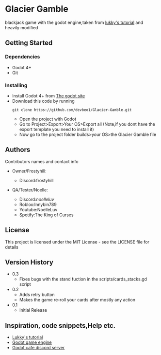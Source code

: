 # Glacier Gamble
blackjack game with the godot engine,taken from [lukky's tutorial](https://youtu.be/bP9zQyoYP28?si=UMT5X_i5ItskxVkl) and heavily modified

## Getting Started

### Dependencies

* Godot 4+
* Git


### Installing

* Install Godot 4+ from [The godot site](https://godotengine.org)
* Download this code by running
  ```
  git clone https://github.com/devbeo1/Glacier-Gamble.git
  ```
  * Open the project with Godot
  * Go to Project>Export>Your OS>Export all (Note,if you dont have the export template you need to install it)
  * Now go to the project folder builds>your OS>the Glacier Gamble file

## Authors

Contributors names and contact info

* Owner/Frostyhill:
   * Discord:frostyhill

* QA/Tester/Noelle:
   * Discord:_noelleluv_
   * Roblox:Innybin789
   * Youtube:NoelleLuv
   * Spotify:The King of Curses


## License

This project is licensed under the MIT License - see the LICENSE file for details


## Version History

* 0.3
  * Fixes bugs with the stand fuction in the scripts/cards_stacks.gd script
* 0.2
    * Adds retry button
    * Makes the game re-roll your cards after mostly any action
* 0.1
    * Initial Release
  
## Inspiration, code snippets,Help etc.
* [Lukky's tutorial](https://youtu.be/bP9zQyoYP28?si=UMT5X_i5ItskxVkl)
* [Godot game engine](https://godotengine.org)
* [Godot cafe discord server](https://discord.com/invite/zH7NUgz)
